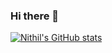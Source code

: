 ### Hi there 👋
[![Nithil's GitHub stats](https://github-readme-stats.vercel.app/api?username=realtechnerd&show_icons=true&theme=radical)](https://github.com/anuraghazra/github-readme-stats)

<!--
**realtechnerd/realtechnerd** is a ✨ _special_ ✨ repository because its `README.md` (this file) appears on your GitHub profile.

Here are some ideas to get you started:

- 🔭 I’m currently working on ...
- 🌱 I’m currently learning ...
- 👯 I’m looking to collaborate on ...
- 🤔 I’m looking for help with ...
- 💬 Ask me about ...
- 📫 How to reach me: ...
- 😄 Pronouns: ...
- ⚡ Fun fact: ...
-->
